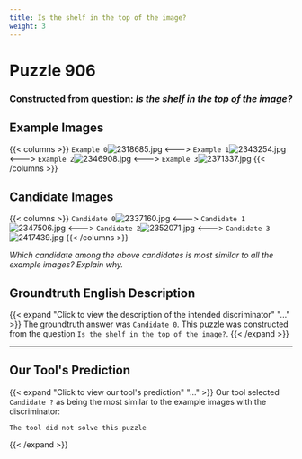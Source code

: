 ```yaml
---
title: Is the shelf in the top of the image?
weight: 3
---
```


# Puzzle 906
### Constructed from question: _Is the shelf in the top of the image?_


## Example Images
{{< columns >}}
`Example 0`![2318685.jpg](/gqa_images/2318685.jpg)
<--->
`Example 1`![2343254.jpg](/gqa_images/2343254.jpg)
<--->
`Example 2`![2346908.jpg](/gqa_images/2346908.jpg)
<--->
`Example 3`![2371337.jpg](/gqa_images/2371337.jpg)
{{< /columns >}}

## Candidate Images
{{< columns >}}
`Candidate 0`![2337160.jpg](/gqa_images/2337160.jpg)
<--->
`Candidate 1`![2347506.jpg](/gqa_images/2347506.jpg)
<--->
`Candidate 2`![2352071.jpg](/gqa_images/2352071.jpg)
<--->
`Candidate 3`![2417439.jpg](/gqa_images/2417439.jpg)
{{< /columns >}}

*Which candidate among the above candidates is most similar to all the example images? Explain why.*

## Groundtruth English Description

{{< expand "Click to view the description of the intended discriminator" "..." >}}
The groundtruth answer was `Candidate 0`. This puzzle was constructed from the question `Is the shelf in the top of the image?`.
{{< /expand >}}

---

## Our Tool's Prediction

{{< expand "Click to view our tool's prediction" "..." >}}
Our tool selected `Candidate ?` as being the most similar to the example images with the discriminator:
```plaintext
The tool did not solve this puzzle
```
{{< /expand >}}
